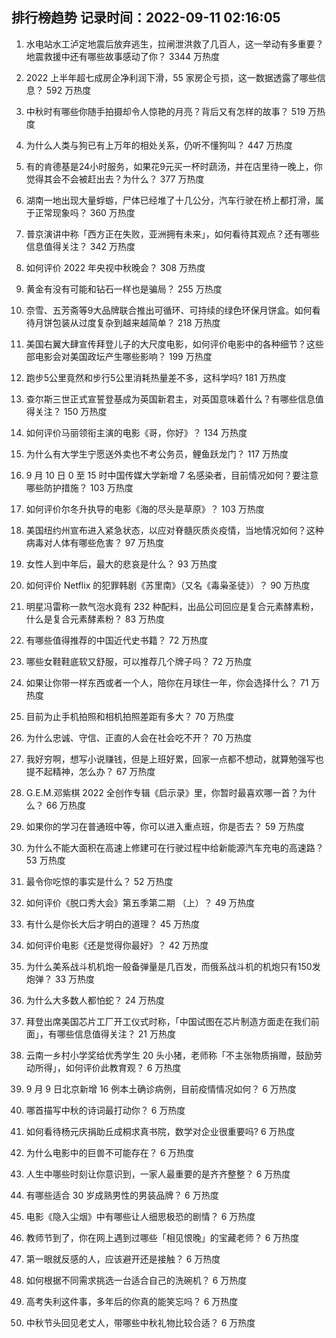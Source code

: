 
## 排行榜趋势 记录时间：2022-09-11 02:16:05
  
  1. 水电站水工泸定地震后放弃逃生，拉闸泄洪救了几百人，这一举动有多重要？地震救援中还有哪些故事感动了你？ 3344 万热度
    
  2. 2022 上半年超七成房企净利润下滑，55 家房企亏损，这一数据透露了哪些信息？ 592 万热度
    
  3. 中秋时有哪些你随手拍摄却令人惊艳的月亮？背后又有怎样的故事？ 519 万热度
    
  4. 为什么人类与狗已有上万年的相处关系，仍听不懂狗叫？ 447 万热度
    
  5. 有的肯德基是24小时服务，如果花9元买一杯时蔬汤，并在店里待一晚上，你觉得其会不会被赶出去？为什么？ 377 万热度
    
  6. 湖南一地出现大量蜉蝣，尸体已经堆了十几公分，汽车行驶在桥上都打滑，属于正常现象吗？ 360 万热度
    
  7. 普京演讲中称「西方正在失败，亚洲拥有未来」，如何看待其观点？还有哪些信息值得关注？ 342 万热度
    
  8. 如何评价 2022 年央视中秋晚会？ 308 万热度
    
  9. 黄金有没有可能和钻石一样也是骗局？ 255 万热度
    
  10. 奈雪、五芳斋等9大品牌联合推出可循环、可持续的绿色环保月饼盒。如何看待月饼包装从过度复杂到越来越简单？ 218 万热度
    
  11. 美国右翼大肆宣传拜登儿子的大尺度电影，如何评价电影中的各种细节？这些部电影会对美国政坛产生哪些影响？ 199 万热度
    
  12. 跑步5公里竟然和步行5公里消耗热量差不多，这科学吗? 181 万热度
    
  13. 查尔斯三世正式宣誓登基成为英国新君主，对英国意味着什么？有哪些信息值得关注？ 150 万热度
    
  14. 如何评价马丽领衔主演的电影《哥，你好》？ 134 万热度
    
  15. 为什么有大学生宁愿送外卖也不考公务员，鲤鱼跃龙门？ 117 万热度
    
  16. 9 月 10 日 0 至 15 时中国传媒大学新增 7 名感染者，目前情况如何？要注意哪些防护措施？ 103 万热度
    
  17. 如何评价尔冬升执导的电影《海的尽头是草原》？ 103 万热度
    
  18. 美国纽约州宣布进入紧急状态，以应对脊髓灰质炎疫情，当地情况如何？这种病毒对人体有哪些危害？ 97 万热度
    
  19. 女性人到中年后，最大的悲哀是什么？ 93 万热度
    
  20. 如何评价 Netflix 的犯罪韩剧《苏里南》（又名《毒枭圣徒》）？ 90 万热度
    
  21. 明星冯雷称一款气泡水竟有 232 种配料，出品公司回应是复合元素酵素粉，什么是复合元素酵素粉？ 83 万热度
    
  22. 有哪些值得推荐的中国近代史书籍？ 72 万热度
    
  23. 哪些女鞋鞋底软又舒服，可以推荐几个牌子吗？ 72 万热度
    
  24. 如果让你带一样东西或者一个人，陪你在月球住一年，你会选择什么？ 71 万热度
    
  25. 目前为止手机拍照和相机拍照差距有多大？ 70 万热度
    
  26. 为什么忠诚、守信、正直的人会在社会吃不开？ 70 万热度
    
  27. 我好穷啊，想写小说赚钱，但是上班好累，回家一点都不想动，就算勉强写也提不起精神，怎么办？ 67 万热度
    
  28. G.E.M.邓紫棋 2022 全创作专辑《启示录》里，你暂时最喜欢哪一首？为什么？ 66 万热度
    
  29. 如果你的学习在普通班中等，你可以进入重点班，你是否去？ 59 万热度
    
  30. 为什么不能大面积在高速上修建可在行驶过程中给新能源汽车充电的高速路？ 53 万热度
    
  31. 最令你吃惊的事实是什么？ 52 万热度
    
  32. 如何评价《脱口秀大会》第五季第二期 （上）？ 49 万热度
    
  33. 有什么是你长大后才明白的道理？ 45 万热度
    
  34. 如何评价电影《还是觉得你最好》？ 42 万热度
    
  35. 为什么美系战斗机机炮一般备弹量是几百发，而俄系战斗机的机炮只有150发炮弹？ 33 万热度
    
  36. 为什么大多数人都怕蛇？ 24 万热度
    
  37. 拜登出席美国芯片工厂开工仪式时称，「中国试图在芯片制造方面走在我们前面」，有哪些信息值得关注？ 21 万热度
    
  38. 云南一乡村小学奖给优秀学生 20 头小猪，老师称「不主张物质捐赠，鼓励劳动所得」，如何评价此教育观？ 6 万热度
    
  39. 9 月 9 日北京新增 16 例本土确诊病例，目前疫情情况如何？ 6 万热度
    
  40. 哪首描写中秋的诗词最打动你？ 6 万热度
    
  41. 如何看待杨元庆捐助丘成桐求真书院，数学对企业很重要吗? 6 万热度
    
  42. 为什么电影中的巨兽不可能存在？ 6 万热度
    
  43. 人生中哪些时刻让你意识到，一家人最重要的是齐齐整整？ 6 万热度
    
  44. 有哪些适合 30 岁成熟男性的男装品牌？ 6 万热度
    
  45. 电影《隐入尘烟》中有哪些让人细思极恐的剧情？ 6 万热度
    
  46. 教师节到了，你在网上遇到过哪些「相见恨晚」的宝藏老师？ 6 万热度
    
  47. 第一眼就反感的人，应该避开还是接触？ 6 万热度
    
  48. 如何根据不同需求挑选一台适合自己的洗碗机？ 6 万热度
    
  49. 高考失利这件事，多年后的你真的能笑忘吗？ 6 万热度
    
  50. 中秋节头回见老丈人，带哪些中秋礼物比较合适？ 6 万热度
    
